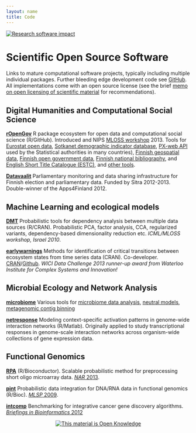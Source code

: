 ```yaml
---
layout: name
title: Code
---
```


<!--<img class='inset right' src='../images/meitsi2006.jpg' title='Leo Lahti' alt='Photo' width='120px' />-->

[![Research software impact](http://depsy.org/api/person/333684/badge.svg)](http://depsy.org/person/333684)

Scientific Open Source Software
===============================


Links to mature computational software projects, typically including multiple individual packages. Further bleeding edge development code see [GitHub](https://github.com/antagomir). All implementations come with an open source license (see the brief [memo on open licensing of scientific material](/work/licensing) for recommendations). 



Digital Humanities and Computational Social Science
-------------------------------------------------

**[rOpenGov](http://ropengov.github.io)** R package ecosystem for open data and computational social science (R/GitHub). Introduced and NIPS [MLOSS workshop](http://nips.cc/Conferences/2013/Program/event.php?ID=3710) 2013. Tools for [Eurostat open data](http://github.com/ropengov/eurostat), [Sotkanet demographic indicator database](http://github.com/ropengov/sotkanet), [PX-web API](http://github.com/ropengov/pxweb) used by the Statistical authorities in many countries), [Finnish geospatial data](http://github.com/ropengov/gisfin), [Finnish open government data](http://github.com/ropengov/sorvi), [Finnish national bibliography](http://github.com/ropengov/fennica), and [English Short Title Catalogue (ESTC)](http://github.com/ropengov/estc), and [other tools](http://ropengov.github.io/projects/).  

**[Datavaalit](http://www.datavaalit.fi)** Parliamentary monitoring and data sharing infrastructure for Finnish election and parliamentary data. Funded by Sitra 2012-2013. Double-winner of the Apps4Finland 2012. 


Machine Learning and ecological models
----------------

**[DMT](http://dmt.r-forge.r-project.org)** Probabilistic tools for dependency analysis between multiple data sources (R/CRAN). Probabilistic PCA, factor analysis, CCA, regularized variants, dependency-based dimensionality reduction etc. _ICML/MLOSS workshop, Israel 2010_.

**[earlywarnings](http://www.early-warning-signals.org/)** Methods for identification of critical transitions between ecosystem states from time series data (CRAN). Co-developer. [CRAN](http://cran.r-project.org/web/packages/earlywarnings/index.html)/[Github](https://github.com/earlywarningtoolbox/earlywarnings-R/tree/master/earlywarnings). _WICI Data Challenge 2013 runner-up award from Waterloo Institute for Complex Systems and Innovation!_


Microbial Ecology and Network Analysis
-----------------

**[microbiome](http://microbiome.github.com)** Various tools for [microbiome data analysis](https://github.com/microbiome/microbiome), [neutral models](https://github.com/microbiome/NMGS), [metagenomic contig binning](https://github.com/BinPro/CONCOCT)  

**[netresponse](https://github.com/antagomir/netresponse)** Modeling context-specific activation patterns in genome-wide interaction networks (R/Matlab). Originally applied to study transcriptional responses in genome-scale interaction networks across organism-wide collections of gene expression data.  


Functional Genomics
-------------------

**[RPA](http://bioconductor.org/packages/release/bioc/html/RPA.html)** (R/Bioconductor). Scalable probabilistic method for preprocessing short oligo microarray data. [_NAR_ 2013](http://nar.oxfordjournals.org/content/early/2013/04/05/nar.gkt229.abstract).

**[pint](http://bioconductor.org/packages/release/bioc/html/pint.html)** Probabilistic data integration for DNA/RNA data in functional genomics
(R/Bioc). [_MLSP_ 2009](http://arxiv.org/abs/1101.5919).

**[intcomp](http://intcomp.r-forge.r-project.org)** Benchmarking for integrative cancer gene discovery algorithms. [_Briefings in Bioinformatics_ 2012](http://bib.oxfordjournals.org/content/early/2012/03/21/bib.bbs005.abstract)


<center><a href="http://opendefinition.org/"><img alt="This material is Open Knowledge" border="0" src="http://m.okfn.org/images/ok_buttons/ok_80x15_blue.png"/></a></center>

